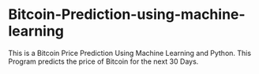 # Bitcoin-Prediction-using-machine-learning
This is a Bitcoin Price Prediction Using Machine Learning and Python. This Program predicts the price of Bitcoin for the next 30 Days. 
